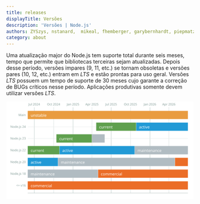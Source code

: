 ```yaml
---
title: releases
displayTitle: Versões
description: 'Versões | Node.js'
authors: ZYSzys, nstanard,  mikeal, fhemberger, garybernhardt, piepmatz, boneskull, bjb568, ItaloPussi
category: about
---
```


Uma atualização major do Node.js tem suporte total durante seis meses, 
tempo que permite que bibliotecas terceiras sejam atualizadas. Depois desse período, versões impares (9, 11, etc.) se tornam obsoletas e versões pares (10, 12, etc.)
entram em _LTS_ e estão prontas para uso geral. Versões _LTS_ possuem um tempo de suporte 
de 30 meses cujo garante a correção de BUGs críticos nesse período. Aplicações 
produtivas somente devem utilizar versões _LTS_.

![Releases](https://raw.githubusercontent.com/nodejs/Release/main/schedule.svg?sanitize=true)

